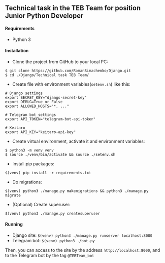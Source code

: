 ## Technical task in the TEB Team for position Junior Python Developer

#### Requirements
 - Python 3

#### Installation
- Clone the project from GitHub to your local PC:
```
$ git clone https://github.com/RomanSimachenko/Django.git
$ cd ./Django/Technical task TEB Team/
```
- Create file with environment variables(`setenv.sh`) like this:
```
# Django settings
export SECRET_KEY="django-secret-key"
export DEBUG=True or False
export ALLOWED_HOSTS="*, ..."

# Telegram bot settings
export API_TOKEN="telegram-bot-api-token"

# Keitaro
export API_KEY="keitaro-api-key"
```

- Create virtual environment, activate it and environment variables:
```
$ python3 -m venv venv
$ source ./venv/bin/activate && source ./setenv.sh
```

- Install pip packages:
```
$(venv) pip install -r requirements.txt
```

- Do migrations:
```
$(venv) python3 ./manage.py makemigrations && python3 ./manage.py migrate
```

- (Optional) Create superuser:
```
$(venv) python3 ./manage.py createsuperuser
```

#### Running
- Django site: `$(venv) python3 ./manage.py runserver localhost:8000`
- Telegram bot: `$(venv) python3 ./bot.py`

Then, you can access to the site by the address `http://localhost:8000`, and to the Telegram bot by the tag `@TEBTeam_bot`
